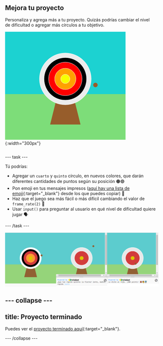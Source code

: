 ## Mejora tu proyecto

<div style="display: flex; flex-wrap: wrap">
<div style="flex-basis: 200px; flex-grow: 1; margin-right: 15px;">
Personaliza y agrega más a tu proyecto. Quizás podrías cambiar el nivel de dificultad o agregar más círculos a tu objetivo.
</div>
<div>

![El área de salida muestra un objetivo con cinco círculos.](images/five_circles.png){:width="300px"}

</div>
</div>

--- task ---

Tú podrías:

+ Agregar un `cuarto` y `quinto` círculo, en nuevos colores, que darán diferentes cantidades de puntos según su posición 🟠🟣
+ Pon emoji en tus mensajes impresos ([aquí hay una lista de emoji](https://unicode.org/emoji/charts/full-emoji-list.html){:target="_blank"} desde los que puedes copiar) 🎯
+ Haz que el juego sea más fácil o más difícil cambiando el valor de `frame_rate(2)` 💨
+ Usar `input()` para preguntar al usuario en qué nivel de dificultad quiere jugar 🗣️

--- /task ---

![Ideas de proyectos mejorados: uno con cinco círculos, uno con una pregunta de entrada de dificultad, uno con emoji en el mensaje de puntos.](images/upgrade-ideas.png)

--- collapse ---
---
title: Proyecto terminado
---

Puedes ver el [proyecto terminado aquí](https://trinket.io/python/29e8095436){:target="_blank"}.

--- /collapse ---


